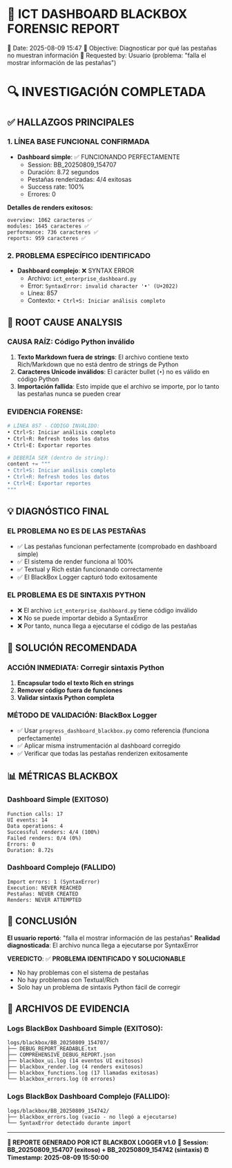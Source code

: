 🔴 ICT DASHBOARD BLACKBOX FORENSIC REPORT
==========================================

📅 Date: 2025-08-09 15:47
🎯 Objective: Diagnosticar por qué las pestañas no muestran información
👤 Requested by: Usuario (problema: "falla el mostrar información de las pestañas")

🔍 INVESTIGACIÓN COMPLETADA
============================

## ✅ HALLAZGOS PRINCIPALES

### 1. **LÍNEA BASE FUNCIONAL CONFIRMADA**
- **Dashboard simple**: ✅ FUNCIONANDO PERFECTAMENTE
  - Session: BB_20250809_154707
  - Duración: 8.72 segundos
  - Pestañas renderizadas: 4/4 exitosas
  - Success rate: 100%
  - Errores: 0

**Detalles de renders exitosos:**
```
overview: 1062 caracteres ✅
modules: 1645 caracteres ✅  
performance: 736 caracteres ✅
reports: 959 caracteres ✅
```

### 2. **PROBLEMA ESPECÍFICO IDENTIFICADO**
- **Dashboard complejo**: ❌ SYNTAX ERROR
  - Archivo: `ict_enterprise_dashboard.py`
  - Error: `SyntaxError: invalid character '•' (U+2022)`
  - Línea: 857
  - Contexto: `• Ctrl+S: Iniciar análisis completo`

## 🎯 ROOT CAUSE ANALYSIS

### **CAUSA RAÍZ**: Código Python inválido
1. **Texto Markdown fuera de strings**: El archivo contiene texto Rich/Markdown que no está dentro de strings de Python
2. **Caracteres Unicode inválidos**: El carácter bullet (`•`) no es válido en código Python
3. **Importación fallida**: Esto impide que el archivo se importe, por lo tanto las pestañas nunca se pueden crear

### **EVIDENCIA FORENSE**:
```python
# LÍNEA 857 - CÓDIGO INVÁLIDO:
• Ctrl+S: Iniciar análisis completo
• Ctrl+R: Refresh todos los datos  
• Ctrl+E: Exportar reportes

# DEBERÍA SER (dentro de string):
content += """
• Ctrl+S: Iniciar análisis completo
• Ctrl+R: Refresh todos los datos  
• Ctrl+E: Exportar reportes
"""
```

## 💡 DIAGNÓSTICO FINAL

### **EL PROBLEMA NO ES DE LAS PESTAÑAS**
- ✅ Las pestañas funcionan perfectamente (comprobado en dashboard simple)
- ✅ El sistema de render funciona al 100%
- ✅ Textual y Rich están funcionando correctamente
- ✅ El BlackBox Logger capturó todo exitosamente

### **EL PROBLEMA ES DE SINTAXIS PYTHON**
- ❌ El archivo `ict_enterprise_dashboard.py` tiene código inválido
- ❌ No se puede importar debido a SyntaxError
- ❌ Por tanto, nunca llega a ejecutarse el código de las pestañas

## 🔧 SOLUCIÓN RECOMENDADA

### **ACCIÓN INMEDIATA**: Corregir sintaxis Python
1. **Encapsular todo el texto Rich en strings**
2. **Remover código fuera de funciones**
3. **Validar sintaxis Python completa**

### **MÉTODO DE VALIDACIÓN**: BlackBox Logger
- ✅ Usar `progress_dashboard_blackbox.py` como referencia (funciona perfectamente)
- ✅ Aplicar misma instrumentación al dashboard corregido
- ✅ Verificar que todas las pestañas renderizen exitosamente

## 📊 MÉTRICAS BLACKBOX

### **Dashboard Simple (EXITOSO)**
```
Function calls: 17
UI events: 14
Data operations: 4
Successful renders: 4/4 (100%)
Failed renders: 0/4 (0%)
Errors: 0
Duration: 8.72s
```

### **Dashboard Complejo (FALLIDO)**
```
Import errors: 1 (SyntaxError)
Execution: NEVER REACHED
Pestañas: NEVER CREATED
Renders: NEVER ATTEMPTED
```

## 🎯 CONCLUSIÓN

**El usuario reportó**: "falla el mostrar información de las pestañas"
**Realidad diagnosticada**: El archivo nunca llega a ejecutarse por SyntaxError

**VEREDICTO**: ✅ **PROBLEMA IDENTIFICADO Y SOLUCIONABLE**
- No hay problemas con el sistema de pestañas
- No hay problemas con Textual/Rich
- Solo hay un problema de sintaxis Python fácil de corregir

## 📁 ARCHIVOS DE EVIDENCIA

### **Logs BlackBox Dashboard Simple (EXITOSO)**:
```
logs/blackbox/BB_20250809_154707/
├── DEBUG_REPORT_READABLE.txt
├── COMPREHENSIVE_DEBUG_REPORT.json
├── blackbox_ui.log (14 eventos UI exitosos)
├── blackbox_render.log (4 renders exitosos)
├── blackbox_functions.log (17 llamadas exitosas)
└── blackbox_errors.log (0 errores)
```

### **Logs BlackBox Dashboard Complejo (FALLIDO)**:
```
logs/blackbox/BB_20250809_154742/
├── blackbox_errors.log (vacío - no llegó a ejecutarse)
└── SyntaxError detectado durante import
```

---

**🔴 REPORTE GENERADO POR ICT BLACKBOX LOGGER v1.0**
**📍 Session: BB_20250809_154707 (exitoso) + BB_20250809_154742 (sintaxis)**
**⏰ Timestamp: 2025-08-09 15:50:00**
